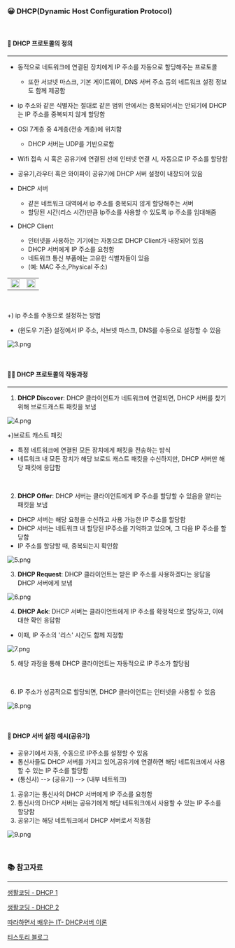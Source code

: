 ### 😀 DHCP(Dynamic Host Configuration Protocol)

<br/>

#### 💬 DHCP 프로토콜의 정의

---

- 동적으로 네트워크에 연결된 장치에게 IP 주소를 자동으로 할당해주는 프로토콜
    - 또한 서브넷 마스크, 기본 게이트웨이, DNS 서버 주소 등의 네트워크 설정 정보도 함께 제공함
- ip 주소와 같은 식별자는 절대로 같은 범위 안에서는 중복되어서는 안되기에 DHCP는 IP 주소를 중복되지 않게 할당함
- OSI 7계층 중 4계층(전송 계층)에 위치함
    - DHCP 서버는 UDP를 기반으로함
- Wifi 접속 시 혹은 공유기에 연결된 선에 인터넷 연결 시, 자동으로 IP 주소를 할당함
- 공유기,라우터 혹은 와이파이 공유기에 DHCP 서버 설정이 내장되어 있음

- DHCP 서버
    - 같은 네트워크 대역에서 ip 주소를 중복되지 않게 할당해주는 서버
    - 할당된 시간(리스 시간)만큼 Ip주소를 사용할 수 있도록 ip 주소를 임대해줌

- DHCP Client
    - 인터넷을 사용하는 기기에는 자동으로 DHCP Client가 내장되어 있음
    - DHCP 서버에게 IP 주소를 요청함
    - 네트워크 통신 부품에는 고유한 식별자들이 있음
    - (예: MAC 주소,Physical 주소)

<table>
<tr>
  <td><img src="./image/DHCP/1.png" width="100%" /></td>
  <td><img src="./image/DHCP/2.png" width="100%" /></td>
</tr>
</table>

<br/>

+) ip 주소를 수동으로 설정하는 방법

- (윈도우 기준) 설정에서 IP 주소, 서브넷 마스크, DNS를 수동으로 설정할 수 있음

![3.png](image%2FDHCP%2F3.png)

<br/>

#### 🏃🏻 DHCP 프로토콜의 작동과정

---

1. **DHCP Discover**: DHCP 클라이언트가 네트워크에 연결되면, DHCP 서버를 찾기 위해 브로드캐스트 패킷을 보냄

![4.png](image%2FDHCP%2F4.png)

+)브로트 캐스트 패킷
- 특정 네트워크에 연결된 모든 장치에게 패킷을 전송하는 방식
- 네트워크 내 모든 장치가 해당 브로드 캐스트 패킷을 수신하지만, DHCP 서버만 해당 패킷에 응답함
<br/>

2. **DHCP Offer**: DHCP 서버는 클라이언트에게 IP 주소를 할당할 수 있음을 알리는 패킷을 보냄

- DHCP 서버는 해당 요청을 수신하고 사용 가능한 IP 주소를 할당함
- DHCP 서버는 네트워크 내 할당된 IP주소를 기억하고 있으며, 그 다음 IP 주소를 할당함
- IP 주소를 할당할 때, 중복되는지 확인함

![5.png](image%2FDHCP%2F5.png)

3. **DHCP Request**: DHCP 클라이언트는 받은 IP 주소를 사용하겠다는 응답을 DHCP 서버에게 보냄

![6.png](image%2FDHCP%2F6.png)

4. **DHCP Ack**: DHCP 서버는 클라이언트에게 IP 주소를 확정적으로 할당하고, 이에 대한 확인 응답함

- 이때, IP 주소의 '리스' 시간도 함께 지정함

![7.png](image%2FDHCP%2F7.png)

5. 해당 과정을 통해 DHCP 클라이언트는 자동적으로 IP 주소가 할당됨

<br/>

6. IP 주소가 성공적으로 할당되면, DHCP 클라이언트는 인터넷을 사용할 수 있음

![8.png](image%2FDHCP%2F8.png)

<br/>

#### 📌 DHCP 서버 설정 예시(공유기)

- 공유기에서 자동, 수동으로 IP주소를 설정할 수 있음
- 통신사들도 DHCP 서버를 가지고 있어,공유기에 연결하면 해당 네트워크에서 사용할 수 있는 IP 주소를 할당함
- (통신사) --> (공유기) --> (내부 네트워크)

1. 공유기는 통신사의 DHCP 서버에게 IP 주소를 요청함
2. 통신사의 DHCP 서버는 공유기에게 해당 네트워크에서 사용할 수 있는 IP 주소를 할당함
3. 공유기는 해당 네트워크에서 DHCP 서버로서 작동함

![9.png](image%2FDHCP%2F9.png)

<br/>

### 📚 참고자료

---

[생활코딩 - DHCP 1](https://www.youtube.com/watch?v=fTjscWEQ7zk)

[생활코딩 - DHCP 2](https://www.youtube.com/watch?v=6NqldlvC26Y)

[따라하면서 배우는 IT- DHCP서버 이론](https://www.youtube.com/watch?v=j9_eK_bQeWU)

[티스토리 블로그](https://hojunking.tistory.com/115)
